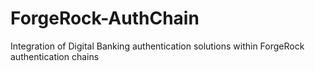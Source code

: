 # ForgeRock-AuthChain
Integration of Digital Banking authentication solutions within ForgeRock authentication chains
